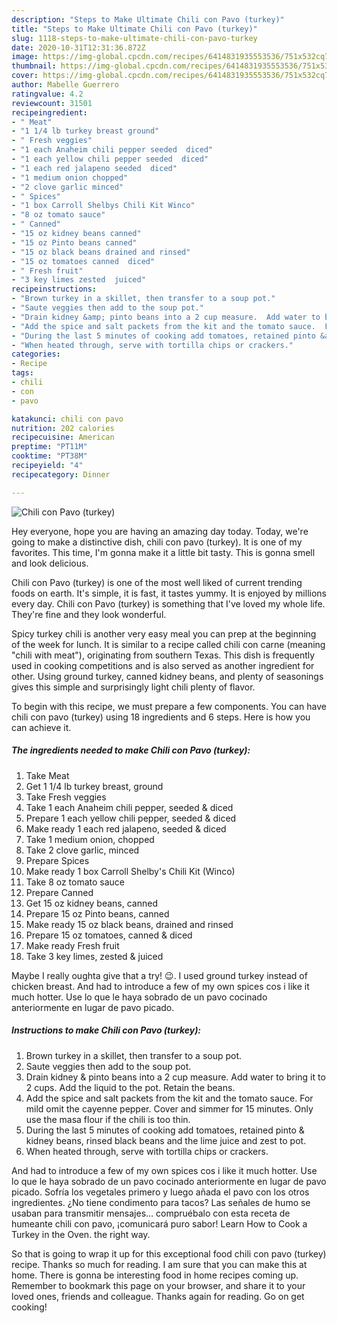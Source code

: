 ```yaml
---
description: "Steps to Make Ultimate Chili con Pavo (turkey)"
title: "Steps to Make Ultimate Chili con Pavo (turkey)"
slug: 1118-steps-to-make-ultimate-chili-con-pavo-turkey
date: 2020-10-31T12:31:36.872Z
image: https://img-global.cpcdn.com/recipes/6414831935553536/751x532cq70/chili-con-pavo-turkey-recipe-main-photo.jpg
thumbnail: https://img-global.cpcdn.com/recipes/6414831935553536/751x532cq70/chili-con-pavo-turkey-recipe-main-photo.jpg
cover: https://img-global.cpcdn.com/recipes/6414831935553536/751x532cq70/chili-con-pavo-turkey-recipe-main-photo.jpg
author: Mabelle Guerrero
ratingvalue: 4.2
reviewcount: 31501
recipeingredient:
- " Meat"
- "1 1/4 lb turkey breast ground"
- " Fresh veggies"
- "1 each Anaheim chili pepper seeded  diced"
- "1 each yellow chili pepper seeded  diced"
- "1 each red jalapeno seeded  diced"
- "1 medium onion chopped"
- "2 clove garlic minced"
- " Spices"
- "1 box Carroll Shelbys Chili Kit Winco"
- "8 oz tomato sauce"
- " Canned"
- "15 oz kidney beans canned"
- "15 oz Pinto beans canned"
- "15 oz black beans drained and rinsed"
- "15 oz tomatoes canned  diced"
- " Fresh fruit"
- "3 key limes zested  juiced"
recipeinstructions:
- "Brown turkey in a skillet, then transfer to a soup pot."
- "Saute veggies then add to the soup pot."
- "Drain kidney &amp; pinto beans into a 2 cup measure.  Add water to bring it to 2 cups.  Add the liquid to the pot.  Retain the beans."
- "Add the spice and salt packets from the kit and the tomato sauce.  For mild omit the cayenne pepper.  Cover and simmer for 15 minutes.  Only use the masa flour if the chili is too thin."
- "During the last 5 minutes of cooking add tomatoes, retained pinto &amp; kidney beans, rinsed black beans and the lime juice and zest to pot."
- "When heated through, serve with tortilla chips or crackers."
categories:
- Recipe
tags:
- chili
- con
- pavo

katakunci: chili con pavo 
nutrition: 202 calories
recipecuisine: American
preptime: "PT11M"
cooktime: "PT38M"
recipeyield: "4"
recipecategory: Dinner

---
```



![Chili con Pavo (turkey)](https://img-global.cpcdn.com/recipes/6414831935553536/751x532cq70/chili-con-pavo-turkey-recipe-main-photo.jpg)

Hey everyone, hope you are having an amazing day today. Today, we're going to make a distinctive dish, chili con pavo (turkey). It is one of my favorites. This time, I'm gonna make it a little bit tasty. This is gonna smell and look delicious.

Chili con Pavo (turkey) is one of the most well liked of current trending foods on earth. It's simple, it is fast, it tastes yummy. It is enjoyed by millions every day. Chili con Pavo (turkey) is something that I've loved my whole life. They're fine and they look wonderful.

Spicy turkey chili is another very easy meal you can prep at the beginning of the week for lunch. It is similar to a recipe called chili con carne (meaning &#34;chili with meat&#34;), originating from southern Texas. This dish is frequently used in cooking competitions and is also served as another ingredient for other. Using ground turkey, canned kidney beans, and plenty of seasonings gives this simple and surprisingly light chili plenty of flavor.


To begin with this recipe, we must prepare a few components. You can have chili con pavo (turkey) using 18 ingredients and 6 steps. Here is how you can achieve it.

<!--inarticleads1-->

##### The ingredients needed to make Chili con Pavo (turkey):

1. Take  Meat
1. Get 1 1/4 lb turkey breast, ground
1. Take  Fresh veggies
1. Take 1 each Anaheim chili pepper, seeded &amp; diced
1. Prepare 1 each yellow chili pepper, seeded &amp; diced
1. Make ready 1 each red jalapeno, seeded &amp; diced
1. Take 1 medium onion, chopped
1. Take 2 clove garlic, minced
1. Prepare  Spices
1. Make ready 1 box Carroll Shelby&#39;s Chili Kit (Winco)
1. Take 8 oz tomato sauce
1. Prepare  Canned
1. Get 15 oz kidney beans, canned
1. Prepare 15 oz Pinto beans, canned
1. Make ready 15 oz black beans, drained and rinsed
1. Prepare 15 oz tomatoes, canned &amp; diced
1. Make ready  Fresh fruit
1. Take 3 key limes, zested &amp; juiced


Maybe I really oughta give that a try! 😉. I used ground turkey instead of chicken breast. And had to introduce a few of my own spices cos i like it much hotter. Use lo que le haya sobrado de un pavo cocinado anteriormente en lugar de pavo picado. 

<!--inarticleads2-->

##### Instructions to make Chili con Pavo (turkey):

1. Brown turkey in a skillet, then transfer to a soup pot.
1. Saute veggies then add to the soup pot.
1. Drain kidney &amp; pinto beans into a 2 cup measure.  Add water to bring it to 2 cups.  Add the liquid to the pot.  Retain the beans.
1. Add the spice and salt packets from the kit and the tomato sauce.  For mild omit the cayenne pepper.  Cover and simmer for 15 minutes.  Only use the masa flour if the chili is too thin.
1. During the last 5 minutes of cooking add tomatoes, retained pinto &amp; kidney beans, rinsed black beans and the lime juice and zest to pot.
1. When heated through, serve with tortilla chips or crackers.


And had to introduce a few of my own spices cos i like it much hotter. Use lo que le haya sobrado de un pavo cocinado anteriormente en lugar de pavo picado. Sofría los vegetales primero y luego añada el pavo con los otros ingredientes. ¿No tiene condimento para tacos? Las señales de humo se usaban para transmitir mensajes… compruébalo con esta receta de humeante chili con pavo, ¡comunicará puro sabor! Learn How to Cook a Turkey in the Oven. the right way. 

So that is going to wrap it up for this exceptional food chili con pavo (turkey) recipe. Thanks so much for reading. I am sure that you can make this at home. There is gonna be interesting food in home recipes coming up. Remember to bookmark this page on your browser, and share it to your loved ones, friends and colleague. Thanks again for reading. Go on get cooking!
